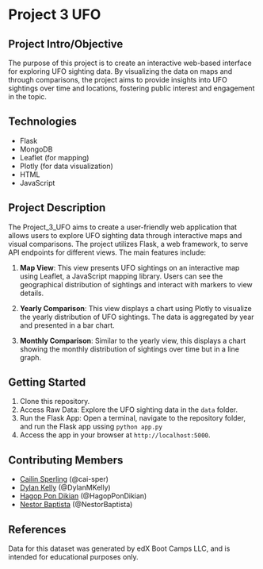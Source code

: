 # Project 3 UFO

## Project Intro/Objective

The purpose of this project is to create an interactive web-based interface for exploring UFO sighting data. By visualizing the data on maps and through comparisons, the project aims to provide insights into UFO sightings over time and locations, fostering public interest and engagement in the topic.

## Technologies

- Flask
- MongoDB
- Leaflet (for mapping)
- Plotly (for data visualization)
- HTML
- JavaScript

## Project Description

The Project_3_UFO aims to create a user-friendly web application that allows users to explore UFO sighting data through interactive maps and visual comparisons. The project utilizes Flask, a web framework, to serve API endpoints for different views. The main features include:

1. **Map View**: This view presents UFO sightings on an interactive map using Leaflet, a JavaScript mapping library. Users can see the geographical distribution of sightings and interact with markers to view details.

2. **Yearly Comparison**: This view displays a chart using Plotly to visualize the yearly distribution of UFO sightings. The data is aggregated by year and presented in a bar chart.

3. **Monthly Comparison**: Similar to the yearly view, this displays a chart showing the monthly distribution of sightings over time but in a line graph.

## Getting Started

1. Clone this repository.
2. Access Raw Data: Explore the UFO sighting data in the `data` folder.
3. Run the Flask App: Open a terminal, navigate to the repository folder, and run the Flask app ussing `python app.py`
4. Access the app in your browser at `http://localhost:5000`.

## Contributing Members

- [Cailin Sperling](https://github.com/cai-sper) (@cai-sper)
- [Dylan Kelly](https://github.com/DylanMKelly) (@DylanMKelly)
- [Hagop Pon Dikian](https://github.com/HagopPonDikian) (@HagopPonDikian)
- [Nestor Baptista](https://github.com/NestorBaptista) (@NestorBaptista)

## References

Data for this dataset was generated by edX Boot Camps LLC, and is intended for educational purposes only.
